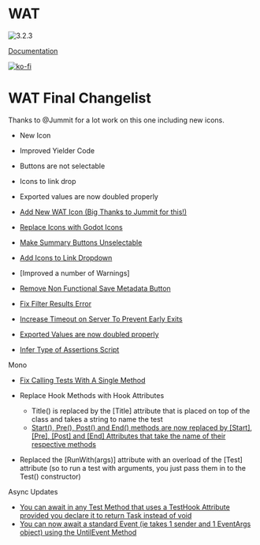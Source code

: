 # WAT
![3.2.3](https://github.com/CodeDarigan/WAT-GDScript/workflows/%20%20Godot%203.2.3%20%20/badge.svg)

[Documentation](https://wat.readthedocs.io/en/latest/index.html)

[![ko-fi](https://www.ko-fi.com/img/githubbutton_sm.svg)](https://ko-fi.com/Q5Q51D9K5)

# WAT Final Changelist

Thanks to @Jummit for a lot work on this one including new icons.

- New Icon

- Improved Yielder Code
- Buttons are not selectable
- Icons to link drop
- Exported values are now doubled properly


- [Add New WAT Icon (Big Thanks to Jummit for this!)](https://github.com/AlexDarigan/WAT/pull/226)
- [Replace Icons with Godot Icons](https://github.com/AlexDarigan/WAT/pull/220)
- [Make Summary Buttons Unselectable](https://github.com/AlexDarigan/WAT/pull/221)
- [Add Icons to Link Dropdown](https://github.com/AlexDarigan/WAT/pull/223)
- [Improved a number of Warnings]
- [Remove Non Functional Save Metadata Button](https://github.com/AlexDarigan/WAT/commit/68ac560307e6cb70862324d313be83b11eb3d5f0)
- [Fix Filter Results Error](https://github.com/AlexDarigan/WAT/commit/79a55c00282c1265001c13f9392b94ba9679e2a0)
- [Increase Timeout on Server To Prevent Early Exits](https://github.com/AlexDarigan/WAT/commit/fd5ae8d9fd9d57b2006e142ec39fa95b8ba1325b)
- [Exported Values are now doubled properly](https://github.com/AlexDarigan/WAT/commit/1c6cde758d1f3a1af12cbc624fa11a831db7d8d9)
- [Infer Type of Assertions Script](https://github.com/AlexDarigan/WAT/commit/6c4ab63da4eed03c33e3210629903bbb8d861878)

Mono

- [Fix Calling Tests With A Single Method](https://github.com/AlexDarigan/WAT/commit/6d896a3fb989516f00ff29967dfd97f3f3d29342)

- Replace Hook Methods with Hook Attributes
    - Title() is replaced by the [Title] attribute that is placed on top of the class and takes a string to name the test
    - [Start(), Pre(), Post() and End() methods are now replaced by [Start], [Pre], [Post] and [End] Attributes that take the name of their respective methods](https://github.com/AlexDarigan/WAT/blob/main/tests/mono/AttributeYieldTest.cs)
- Replaced the [RunWith(args)] attribute with an overload of the [Test] attribute (so to run a test with arguments, you just pass them in to the Test() constructor)

Async Updates
- [You can await in any Test Method that uses a TestHook Attribute provided you declare it to return Task instead of void](https://github.com/AlexDarigan/WAT/blob/main/tests/mono/AttributeYieldTest.cs)
- [You can now await a standard Event (ie takes 1 sender and 1 EventArgs object) using the UntilEvent Method](https://github.com/AlexDarigan/WAT/blob/main/tests/mono/UntilEvent.cs)


